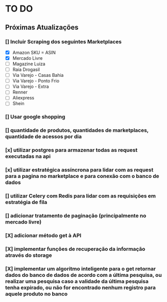 # TO DO

## Próximas Atualizações

### [] Incluir Scraping dos seguintes Marketplaces

- [x] Amazon SKU = ASIN
- [x] Mercado Livre
- [ ] Magazine Luiza
- [ ] Raia Drogasil
- [ ] Via Varejo - Casas Bahia
- [ ] Via Varejo - Ponto Frio
- [ ] Via Varejo - Extra
- [ ] Renner
- [ ] Aliexpress
- [ ] Shein

### [] Usar google shopping

### [] quantidade de produtos, quantidades de marketplaces, quantidade de acessos por dia

### [x] utilizar postgres para armazenar todas as request executadas na api

### [x] utilizar estratégica assíncrona para lidar com as request para a pagina no marketplace e para conexão com o banco de dados

### [] utilizar Celery com Redis para lidar com as requisições em estratégia de fila

### [] adicionar tratamento de paginação (principalmente no mercado livre)

### [X] adicionar método get à API

### [X] implementar funções de recuperação da informação através do storage

### [X] implementar um algoritmo inteligente para o get retornar dados do banco de dados de acordo com a última pesquisa, ou realizar uma pesquisa caso a validade da última pesquisa tenha expirado, ou não for encontrado nenhum registro para aquele produto no banco
